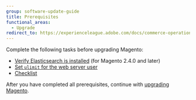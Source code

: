 ```yaml
---
group: software-update-guide
title: Prerequisites
functional_areas:
  - Upgrade
redirect_to: https://experienceleague.adobe.com/docs/commerce-operations/upgrade-guide/prepare/prerequisites.html
---
```


Complete the following tasks before upgrading Magento:

*  [Verify Elasticsearch is installed](https://experienceleague.adobe.com/docs/commerce-operations/upgrade-guide/prepare/prerequisites.html) (for Magento 2.4.0 and later)
*  [Set `ulimit` for the web server user](https://experienceleague.adobe.com/docs/commerce-operations/upgrade-guide/prepare/prerequisites.html)
*  [Checklist](https://experienceleague.adobe.com/docs/commerce-operations/upgrade-guide/prepare/prerequisites.html)

After you have completed all prerequisites, continue with [upgrading Magento](https://experienceleague.adobe.com/docs/commerce-operations/upgrade-guide/implementation/perform-upgrade.html).
